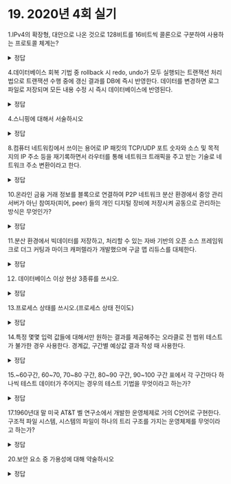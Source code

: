 # 19. 2020년 4회 실기

1.IPv4의 확장형, 대안으로 나온 것으로 128비트를 16비트씩 콜론으로 구분하여 사용하는 프로토콜 체계는?

<details>
<summary>정답</summary>
<p>IPv6</p>
</details>

4.데이터베이스 회복 기법 중 rollback 시 redo, undo가 모두 실행되는 트랜잭션 처리법으로 트랜잭션 수행 중에 갱신 결과를 DB에 즉시 반영한다. 데이터를 변경하면 로그 파일로 저장되며 모든 내용 수정 시 즉시 데이터베이스에 반영된다.

<details>
<summary>정답</summary>
<p>즉시 갱신 기법</p>
</details>

4.스니핑에 대해서 서술하시오

<details>
<summary>정답</summary>
<p>상대방의 데이터를 훔쳐보기만 하는 수동적 공격형태</p>
</details>

8.컴퓨터 네트워킹에서 쓰이는 용어로 IP 패킷의 TCP/UDP 포트 숫자와 소스 및 목적지의 IP 주소 등을 재기록하면서 라우터를 통해 네트워크 트래픽을 주고 받는 기술로 네트워크 주소 변환이라고 한다.

<details>
<summary>정답</summary>
<p>NAT, Network Address Translation</p>
</details>

10.온라인 금융 거래 정보를 블록으로 연결하여 P2P 네트워크 분산 환경에서 중앙 관리 서버가 아닌 참여자(피어, peer) 들의 개인 디지털 장비에 저장시켜 공동으로 관리하는 방식은 무엇인가?

<details>
<summary>정답</summary>
<p>블록체인</p>
</details>

11.분산 환경에서 빅데이터를 저장하고, 처리할 수 있는 자바 기반의 오픈 소스 프레임워크로 더그 커팅과 마이크 캐퍼렐라가 개발했으며 구글 맵 리듀스를 대체한다.

<details>
<summary>정답</summary>
<p>하둡, Hadoop</p>
</details>

12. 데이터베이스 이상 현상 3종류를 쓰시오.

<details>
<summary>정답</summary>
<p>삽입 이상, 삭제 이상, 갱신 이상</p>
</details>

13.프로세스 상태를 쓰시오.(프로세스 상태 전이도)

<details>
<summary>정답</summary>
<p>생성-준비-(디스패치)-실행-(I/O)-대기-(wake up)-준비</p>
<p>생성-준비-(디스패치)-실행-(timeout)-준비</p>
<p>생성-준비-(디스패치)-실행-종료</p>
</details>

14.특정 몇몇 입력 값들에 대해서만 원하는 결과를 제공해주는 오라클로 전 범위 테스트가 불가한 경우 사용한다. 경계값, 구간별 예상값 결과 작성 때 사용한다.

<details>
<summary>정답</summary>
<p>샘플링 오라클</p>
</details>

15.~60구간, 60~70, 70~80 구간, 80~90 구간, 90~100 구간 표에서 각 구간마다 하나씩 테스트 데이터가 주어지는 경우의 테스트 기법을 무엇이라고 하는가?

<details>
<summary>정답</summary>
<p>동등 분할 테스트</p>
</details>

17.1960년대 말 미국 AT&T 벨 연구소에서 개발한 운영체제로 거의 C언어로 구현한다. 구조적 파일 시스템, 시스템의 파일이 하나의 트리 구조를 가지는 운영체제를 무엇이라고 하는가?

<details>
<summary>정답</summary>
<p>유닉스, UNIX</p>
</details>

20.보안 요소 중 가용성에 대해 약술하시오

<details>
<summary>정답</summary>
<p>인가된 사용자에 대해서는 언제든 접근이 가능해야 한다는 것을 의미</p>
</details>